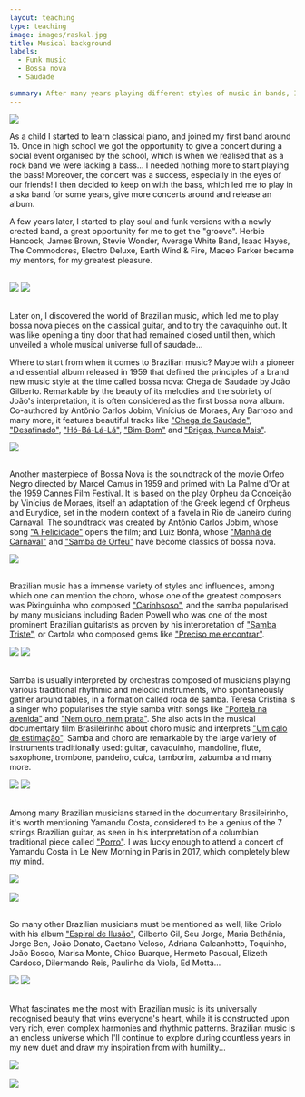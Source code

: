 ```yaml
---
layout: teaching
type: teaching
image: images/raskal.jpg
title: Musical background
labels:
  - Funk music
  - Bossa nova
  - Saudade

summary: After many years playing different styles of music in bands, I literally fell in love with the beauty of Brazilian music.
---
```


<img class="ui medium right floated image" src="/images/62funk.jpg">

As a child I started to learn classical piano, and joined my first band around 15. Once in high school we got the opportunity to give a concert during a social event organised by the school, which is when we realised that as a rock band we were lacking a bass... I needed nothing more to start playing the bass! Moreover, the concert was a success, especially in the eyes of our friends! I then decided to keep on with the bass, which led me to play in a ska band for some years, give more concerts around and release an album. <br />

A few years later, I started to play soul and funk versions with a newly created band, a great opportunity for me to get the "groove". Herbie Hancock, James Brown, Stevie Wonder, Average White Band, Isaac Hayes, The Commodores, Electro Deluxe, Earth Wind & Fire, Maceo Parker became my mentors, for my greatest pleasure.

<br />
<div class="ui grid">
  <div class="ui medium centered images">
    <img class="ui image" src="/images/fai2.jpg">
    <img class="ui image" src="/images/fai.jpg">
  </div>
</div>
<br />

Later on, I discovered the world of Brazilian music, which led me to play bossa nova pieces on the classical guitar, and to try the cavaquinho out. It was like opening a tiny door that had remained closed until then, which unveiled a whole musical universe full of saudade...
<br />

Where to start from when it comes to Brazilian music? Maybe with a pioneer and essential album released in 1959 that defined the principles of a brand new music style at the time called bossa nova: Chega de Saudade by João Gilberto. Remarkable by the beauty of its melodies and the sobriety of João's interpretation, it is often considered as the first bossa nova album. Co-authored by Antônio Carlos Jobim, Vinícius de Moraes, Ary Barroso and many more, it features beautiful tracks like ["Chega de Saudade"](https://www.youtube.com/watch?v=yUuJrpP0Mak), ["Desafinado"](https://www.youtube.com/watch?v=g6w3a2v_50U), ["Hó-Bá-Lá-Lá"](https://www.youtube.com/watch?v=eKy6NJO8GPQ), ["Bim-Bom"](https://www.youtube.com/watch?v=4JVi6iAQpJg) and ["Brigas, Nunca Mais"](https://www.youtube.com/watch?v=MDs0rh3UTgc).

<div class="one wide column">
  <img class="ui centered medium image" src="/images/joao.jpg">
</div>
<br />

Another masterpiece of Bossa Nova is the soundtrack of the movie Orfeo Negro directed by Marcel Camus in 1959 and primed with La Palme d'Or at the 1959 Cannes Film Festival. It is based on the play Orpheu da Conceição by Vinícius de Moraes, itself an adaptation of the Greek legend of Orpheus and Eurydice, set in the modern context of a favela in Rio de Janeiro during Carnaval. The soundtrack was created by Antônio Carlos Jobim, whose song ["A Felicidade"](https://www.youtube.com/watch?v=izlxyBOpuO4) opens the film; and Luiz Bonfá, whose ["Manhã de Carnaval"](https://www.youtube.com/watch?v=nVkDfnGobmI) and ["Samba de Orfeu"](https://www.youtube.com/watch?v=mnInVmowNu8) have become classics of bossa nova.

<div class="one wide column">
  <img class="ui centered medium image" src="/images/orfeu_negro.jpg">
</div>
<br />

Brazilian music has a immense variety of styles and influences, among which one can mention the choro, whose one of the greatest composers was Pixinguinha who composed ["Carinhsoso"](https://www.youtube.com/watch?v=8IhqXDQkWpQ), and the samba popularised by many musicians including Baden Powell who was one of the most prominent Brazilian guitarists as proven by his interpretation of ["Samba Triste"](https://www.youtube.com/watch?v=TSUNbvb-DWg), or Cartola who composed gems like ["Preciso me encontrar"](https://www.youtube.com/watch?v=fUjOfsoBhMY).
<br />

<div class="ui grid">
  <div class="ui medium centered images">
    <img class="ui image" src="/images/baden.jpg">
    <img class="ui image" src="/images/pixinguinha.jpg">
  </div>
</div>
<br />

Samba is usually interpreted by orchestras composed of musicians playing various traditional rhythmic and melodic instruments, who spontaneously gather around tables, in a formation called roda de samba. Teresa Cristina is a singer who popularises the style samba with songs like ["Portela na avenida"](https://www.youtube.com/watch?v=ZmumSvvsAUM) and ["Nem ouro, nem prata"](https://www.youtube.com/watch?v=IXddWFQyIaM). She also acts in the musical documentary film Brasileirinho about choro music and interprets ["Um calo de estimação"](https://www.youtube.com/watch?v=hDlbRo9HECk). Samba and choro are remarkable by the large variety of instruments traditionally used: guitar, cavaquinho, mandoline, flute, saxophone, trombone, pandeiro, cuíca, tamborim, zabumba and many more.
<br />

<div class="ui grid">
  <div class="ui medium centered images">
    <img class="ui image" src="/images/roda.jpg">
    <img class="ui image" src="/images/teresa.jpg">
  </div>
</div>
<br />

Among many Brazilian musicians starred in the documentary Brasileirinho, it's worth mentioning Yamandu Costa, considered to be a genius of the 7 strings Brazilian guitar, as seen in his interpretation of a columbian traditional piece called ["Porro"](https://www.youtube.com/watch?v=EXeHPUMpM2U). I was lucky enough to attend a concert of Yamandu Costa in Le New Morning in Paris in 2017, which completely blew my mind.

<div class="one wide column">
  <img class="ui centered medium image" src="/images/yamandu.jpg">
</div>
<br />

<div class="one wide column">
  <img class="ui centered medium image" src="/images/yamandu_new_morning.jpg">
</div>
<br />

So many other Brazilian musicians must be mentioned as well, like Criolo with his album ["Espiral de Ilusão"](https://www.youtube.com/watch?v=JDDxo7lcckI&t=303s), Gilberto Gil, Seu Jorge, Maria Bethânia, Jorge Ben, João Donato, Caetano Veloso, Adriana Calcanhotto, Toquinho, João Bosco, Marisa Monte, Chico Buarque, Hermeto Pascual, Elizeth Cardoso, Dilermando Reis, Paulinho da Viola, Ed Motta...
<br />

<div class="ui grid">
  <div class="ui medium centered images">
    <img class="ui image" src="/images/toquinho.jpg">
    <img class="ui image" src="/images/cartola.jpg">
  </div>
</div>
<br />

What fascinates me the most with Brazilian music is its universally recognised beauty that wins everyone's heart, while it is constructed upon very rich, even complex harmonies and rhythmic patterns. Brazilian music is an endless universe which I'll continue to explore during countless years in my new duet and draw my inspiration from with humility...

<div class="one wide column">
  <img class="ui centered medium image" src="/images/guitar.jpg">
</div>

<br />

<div class="one wide column">
  <img class="ui centered medium image" src="/images/cavaquinho2.jpg">
</div>
